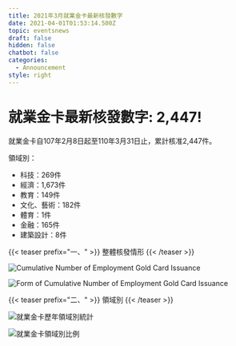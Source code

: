 ```yaml
---
title: 2021年3月就業金卡最新核發數字
date: 2021-04-01T01:53:14.500Z
topic: eventsnews
draft: false
hidden: false
chatbot: false
categories:
  - Announcement
style: right
---
```

# 就業金卡最新核發數字: 2,447!

就業金卡自107年2月8日起至110年3月31日止，累計核准2,447件。 

領域別：

* 科技：269件
* 經濟：1,673件
* 教育：149件
* 文化、藝術：182件
* 體育：1件
* 金融：165件
* 建築設計：8件

{{< teaser prefix="一、" >}}
整體核發情形
{{< /teaser >}}

![Cumulative Number of Employment Gold Card Issuance](/cms-uploads/cumulative-number-of-employment-gold-card-issuance.png)

![Form of Cumulative Number of Employment Gold Card Issuance](/cms-uploads/cumulative-number-of-employment-gold-card-issuance1.png)

{{< teaser prefix="二、" >}}
領域別
{{< /teaser >}}

![就業金卡歷年領域別統計](/cms-uploads/就業金卡歷年領域別統計.png)

![就業金卡領域別比例](/cms-uploads/就業金卡領域別比例.png)